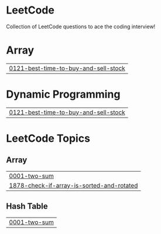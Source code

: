 # LeetCode
Collection of LeetCode questions to ace the coding interview!


# Array
|  |
| ------- |
| [0121-best-time-to-buy-and-sell-stock](https://github.com/padmaKumar1995/LeetCode/tree/master/0121-best-time-to-buy-and-sell-stock) |
# Dynamic Programming
|  |
| ------- |
| [0121-best-time-to-buy-and-sell-stock](https://github.com/padmaKumar1995/LeetCode/tree/master/0121-best-time-to-buy-and-sell-stock) |
<!---LeetCode Topics Start-->
# LeetCode Topics
## Array
|  |
| ------- |
| [0001-two-sum](https://github.com/padmaKumar1995/LeetCode/tree/master/0001-two-sum) |
| [1878-check-if-array-is-sorted-and-rotated](https://github.com/padmaKumar1995/LeetCode/tree/master/1878-check-if-array-is-sorted-and-rotated) |
## Hash Table
|  |
| ------- |
| [0001-two-sum](https://github.com/padmaKumar1995/LeetCode/tree/master/0001-two-sum) |
<!---LeetCode Topics End-->